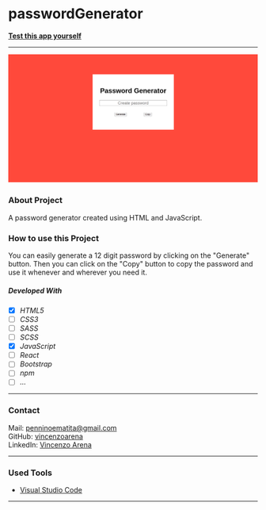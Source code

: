 # passwordGenerator

**[Test this app yourself](https://vincenzoarena.github.io/passwordGenerator/)**

---

![Password Generator](./passwordGenerator.png)

### About Project

A password generator created using HTML and JavaScript.

### How to use this Project

You can easily generate a 12 digit password by clicking on the "Generate" button. Then you can click on the "Copy" button to copy the password and use it whenever and wherever you need it.

##### Developed With

- [x] _HTML5_
- [ ] _CSS3_
- [ ] _SASS_
- [ ] _SCSS_
- [x] _JavaScript_
- [ ] _React_
- [ ] _Bootstrap_
- [ ] _npm_
- [ ] _..._

---

### Contact

Mail: <penninoematita@gmail.com><br>
GitHub: [vincenzoarena](https://github.com/vincenzoarena)<br>
LinkedIn: [Vincenzo Arena](https://www.linkedin.com/in/vincenzo-arena-032a064b/)

---

### Used Tools

- [Visual Studio Code](https://code.visualstudio.com/)

---